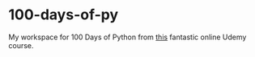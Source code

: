 # 100-days-of-py
My workspace for 100 Days of Python from <a href=https://www.udemy.com/course/100-days-of-code/>this</a> fantastic online Udemy course.

